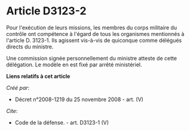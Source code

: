 # Article D3123-2

Pour l'exécution de leurs missions, les membres du corps militaire du contrôle ont compétence à l'égard de tous les
organismes mentionnés à l'article D. 3123-1. Ils agissent vis-à-vis de quiconque comme délégués directs du ministre. 

Une commission signée personnellement du ministre atteste de cette délégation. Le modèle en est fixé par arrêté ministériel.

**Liens relatifs à cet article**

_Créé par_:

  - Décret n°2008-1219 du 25 novembre 2008 - art. (V)

_Cite_:

  - Code de la défense. - art. D3123-1 (V)
